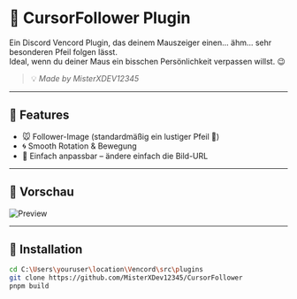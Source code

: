 # 🎯 CursorFollower Plugin

Ein Discord Vencord Plugin, das deinem Mauszeiger einen... ähm... sehr besonderen Pfeil folgen lässt.  
Ideal, wenn du deiner Maus ein bisschen Persönlichkeit verpassen willst. 😉

> 💡 *Made by MisterXDEV12345*

---

## 🔧 Features

- 🐭 Follower-Image (standardmäßig ein lustiger Pfeil 🍆)
- 🌀 Smooth Rotation & Bewegung
- 🎨 Einfach anpassbar – ändere einfach die Bild-URL

---

## 📸 Vorschau

![Preview](https://cdn-icons-png.flaticon.com/512/6830/6830721.png)

---

## 🚀 Installation

```bash
cd C:\Users\youruser\location\Vencord\src\plugins
git clone https://github.com/MisterXDev12345/CursorFollower
pnpm build


